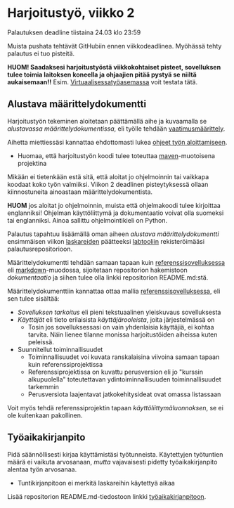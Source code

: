 # Harjoitustyö, viikko 2

Palautuksen deadline tiistaina 24.03 klo 23:59

Muista pushata tehtävät GitHubiin ennen viikkodeadlinea. Myöhässä tehty palautus ei tuo pisteitä.

**HUOM! Saadaksesi harjoitustyöstä viikkokohtaiset pisteet, sovelluksen tulee toimia laitoksen koneella ja ohjaajien pitää pystyä se niiltä aukaisemaan!!** Esim. [Virtuaalisessatyöasemassa](https://vdi.helsinki.fi) voit testata tätä.

## Alustava määrittelydokumentti

Harjoitustyön tekeminen aloitetaan päättämällä aihe ja kuvaamalla se _alustavassa määrittelydokumentissa_, eli työlle tehdään [vaatimusmäärittely](../materiaali#vaatimusmäärittely).

Aihetta miettiessäsi kannattaa ehdottomasti lukea [ohjeet työn aloittamiseen](../materiaali/tyon-aloitus.md).

- Huomaa, että harjoitustyön koodi tulee toteuttaa [maven](../materiaali/tyon-aloitus.md#maven-projektin-luominen)-muotoisena projektina

Mikään ei tietenkään estä sitä, että aloitat jo ohjelmoinnin tai vaikkapa koodaat koko työn valmiiksi. Viikon 2 deadlinen pisteytyksessä ollaan kiinnostuneita ainoastaan määrittelydokumentista.

**HUOM** jos aloitat jo ohjelmoinnin, muista että ohjelmakoodi tulee kirjoittaa englanniksi! Ohjelman käyttöliittymä ja dokumentaatio voivat olla suomeksi tai englanniksi. Ainoa sallittu ohjelmointikieli on Python.

Palautus tapahtuu lisäämällä oman aiheen _alustava määrittelydokumentti_ ensimmäisen viikon [laskareiden](./viikko1.md#labtool) päätteeksi [labtooliin](https://study.cs.helsinki.fi/labtool/courses/TKT20002.2020.S.K.1) rekisteröimääsi palautusrepositorioon.

Määrittelydokumentti tehdään samaan tapaan kuin [referenssisovelluksessa](https://github.com/ohjelmistotekniikka-hy/python-todo-app) eli [markdown](https://guides.github.com/features/mastering-markdown/)-muodossa, sijoitetaan repositorion hakemistoon _dokumentaatio_ ja siihen tulee olla linkki repositorion README.md:stä.

Määrittelydokumenttiin kannattaa ottaa mallia [referenssisovelluksessa](https://github.com/ohjelmistotekniikka-hy/python-todo-app), eli sen tulee sisältää:

- _Sovelluksen tarkoitus_ eli pieni tekstuaalinen yleiskuvaus sovelluksesta
- _Käyttäjät_ eli tieto erilaisista _käyttäjärooleista_, joita järjestelmässä on
  - Tosin jos sovelluksessasi on vain yhdenlaisia käyttäjiä, ei kohtaa tarvita. Näin lienee tilanne monissa harjoitustöiden aiheissa kuten peleissä.
- Suunnitellut toiminnallisuudet
  - Toiminnallisuudet voi kuvata ranskalaisina viivoina samaan tapaan kuin referenssiprojektissa
  - Referenssiprojektissa on kuvattu perusversion eli jo "kurssin alkupuolella" toteutettavan ydintoiminnallisuuden toiminnallisuudet tarkemmin
  - Perusversiota laajentavat jatkokehitysideat ovat omassa listassaan

Voit myös tehdä referenssiprojektin tapaan _käyttöliittymäluonnoksen_, se ei ole kuitenkaan pakollinen.

## Työaikakirjanpito

Pidä säännöllisesti kirjaa käyttämistäsi työtunneista. Käytettyjen työtuntien määrä ei vaikuta arvosanaan, _mutta_ vajavaisesti pidetty työaikakirjanpito alentaa työn arvosanaa.

- Tuntikirjanpitoon ei merkitä laskareihin käytettyä aikaa

Lisää repositorion README.md-tiedostoon linkki [työaikakirjanpitoon](https://github.com/ohjelmistotekniikka-hy/python-todo-app/blob/master/dokumentaatio/tuntikirjanpito.md).
